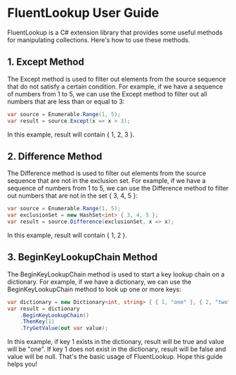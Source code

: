 # FluentLookup User Guide

FluentLookup is a C# extension library that provides some useful methods for manipulating collections. Here's how to use
these methods.

## 1. Except Method

The Except method is used to filter out elements from the source sequence that do not satisfy a certain condition. For
example, if we have a sequence of numbers from 1 to 5, we can use the Except method to filter out all numbers that are
less than or equal to 3:

```csharp
var source = Enumerable.Range(1, 5);
var result = source.Except(x => x > 3);
```   

In this example, result will contain { 1, 2, 3 }.

## 2. Difference Method

The Difference method is used to filter out elements from the source sequence that are not in the exclusion set. For
example, if we have a sequence of numbers from 1 to 5, we can use the Difference method to filter out numbers that are
not in the set { 3, 4, 5 }:

```csharp
var source = Enumerable.Range(1, 5);
var exclusionSet = new HashSet<int> { 3, 4, 5 };
var result = source.Difference(exclusionSet, x => x);
```

In this example, result will contain { 1, 2 }.

## 3. BeginKeyLookupChain Method

The BeginKeyLookupChain method is used to start a key lookup chain on a dictionary. For example, if we have a
dictionary, we can use the BeginKeyLookupChain method to look up one or more keys:

```csharp
var dictionary = new Dictionary<int, string> { { 1, "one" }, { 2, "two" } };
var result = dictionary
    .BeginKeyLookupChain()
    .ThenKey(1)
    .TryGetValue(out var value);
```

In this example, if key 1 exists in the dictionary, result will be true and value will be "one". If key 1 does not exist
in the dictionary, result will be false and value will be null. That's the basic usage of FluentLookup. Hope this guide
helps you!